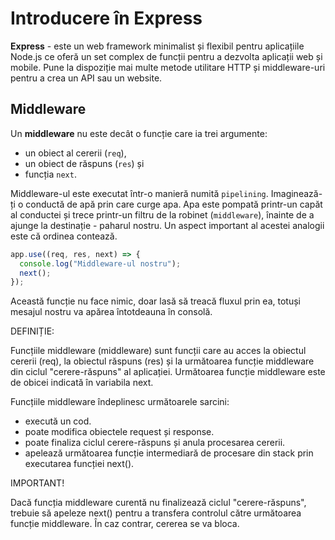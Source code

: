 # Introducere în Express

**Express** - este un web framework minimalist și flexibil pentru aplicațiile Node.js ce oferă un set complex de funcții pentru a dezvolta aplicații web și mobile. Pune la dispoziție mai multe metode utilitare HTTP și middleware-uri pentru a crea un API sau un website.

## Middleware

Un **middleware** nu este decât o funcție care ia trei argumente:

- un obiect al cererii (`req`),
- un obiect de răspuns (`res`) și
- funcția `next`.

Middleware-ul este executat într-o manieră numită `pipelining`. Imaginează-ți o conductă de apă prin care curge apa. Apa este pompată printr-un capăt al conductei și trece printr-un filtru de la robinet (`middleware`), înainte de a ajunge la destinație - paharul nostru. Un aspect important al acestei analogii este că ordinea contează.

```js
app.use((req, res, next) => {
  console.log("Middleware-ul nostru");
  next();
});
```

Această funcție nu face nimic, doar lasă să treacă fluxul prin ea, totuși mesajul nostru va apărea întotdeauna în consolă.

DEFINIȚIE:

<p>
Funcțiile middleware (middleware) sunt funcții care au acces la obiectul cererii (req), la obiectul răspuns (res) și la următoarea funcție middleware din ciclul "cerere-răspuns" al aplicației. Următoarea funcție middleware este de obicei indicată în variabila next.
</p>

Funcțiile middleware îndeplinesc următoarele sarcini:

- execută un cod.
- poate modifica obiectele request și response.
- poate finaliza ciclul cerere-răspuns și anula procesarea cererii.
- apelează următoarea funcție intermediară de procesare din stack prin executarea funcției next().

IMPORTANT!

<p>
Dacă funcția middleware curentă nu finalizează ciclul "cerere-răspuns", trebuie să apeleze next() pentru a transfera controlul către următoarea funcție middleware. În caz contrar, cererea se va bloca.
</p>
